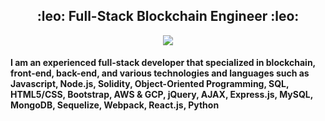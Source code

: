 <h2 align="center">:leo: Full-Stack Blockchain Engineer :leo:</h2>
<p align="center">
  <a href="https://github.com/rTonyCloud" >
    <img src="https://github-profile-trophy.vercel.app/?username=rtonycloud&row=1&column=6&no-bg=true&theme=juicyfresh" />
  </a>
</p>


<p>
<h4>I am an experienced full-stack developer that specialized in blockchain, front-end, back-end, and various technologies and languages such as Javascript, Node.js, Solidity, Object-Oriented Programming, SQL, HTML5/CSS, Bootstrap, AWS & GCP, jQuery, AJAX, Express.js, MySQL, MongoDB, Sequelize, Webpack, React.js, Python
 </h4>
</p>
